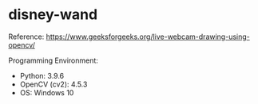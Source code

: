 # disney-wand 

Reference: <https://www.geeksforgeeks.org/live-webcam-drawing-using-opencv/>

Programming Environment: 

* Python: 3.9.6
* OpenCV (cv2): 4.5.3
* OS: Windows 10
